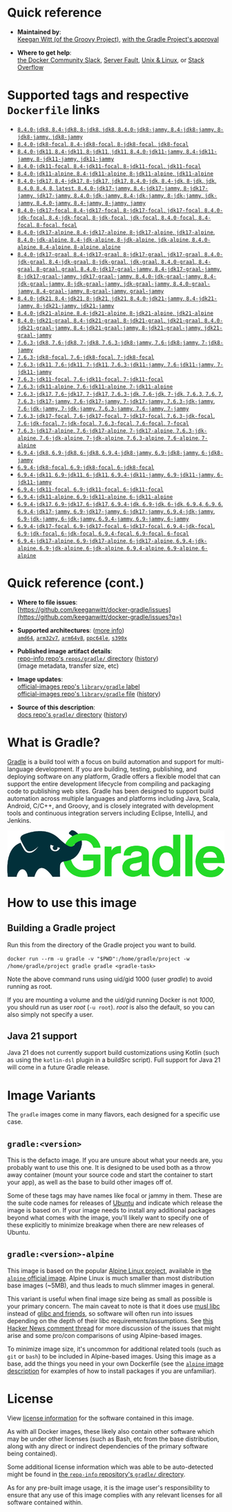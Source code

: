 <!--

********************************************************************************

WARNING:

    DO NOT EDIT "gradle/README.md"

    IT IS AUTO-GENERATED

    (from the other files in "gradle/" combined with a set of templates)

********************************************************************************

-->

# Quick reference

-	**Maintained by**:  
	[Keegan Witt (of the Groovy Project)](https://github.com/keeganwitt/docker-gradle), [with the Gradle Project's approval](https://discuss.gradle.org/t/official-docker-images/21159/8)

-	**Where to get help**:  
	[the Docker Community Slack](https://dockr.ly/comm-slack), [Server Fault](https://serverfault.com/help/on-topic), [Unix & Linux](https://unix.stackexchange.com/help/on-topic), or [Stack Overflow](https://stackoverflow.com/help/on-topic)

# Supported tags and respective `Dockerfile` links

-	[`8.4.0-jdk8`, `8.4-jdk8`, `8-jdk8`, `jdk8`, `8.4.0-jdk8-jammy`, `8.4-jdk8-jammy`, `8-jdk8-jammy`, `jdk8-jammy`](https://github.com/keeganwitt/docker-gradle/blob/8d22e033a49acb24572502355618cfa3dbb345bd/jdk8/Dockerfile)
-	[`8.4.0-jdk8-focal`, `8.4-jdk8-focal`, `8-jdk8-focal`, `jdk8-focal`](https://github.com/keeganwitt/docker-gradle/blob/8d22e033a49acb24572502355618cfa3dbb345bd/jdk8-focal/Dockerfile)
-	[`8.4.0-jdk11`, `8.4-jdk11`, `8-jdk11`, `jdk11`, `8.4.0-jdk11-jammy`, `8.4-jdk11-jammy`, `8-jdk11-jammy`, `jdk11-jammy`](https://github.com/keeganwitt/docker-gradle/blob/8d22e033a49acb24572502355618cfa3dbb345bd/jdk11/Dockerfile)
-	[`8.4.0-jdk11-focal`, `8.4-jdk11-focal`, `8-jdk11-focal`, `jdk11-focal`](https://github.com/keeganwitt/docker-gradle/blob/8d22e033a49acb24572502355618cfa3dbb345bd/jdk11-focal/Dockerfile)
-	[`8.4.0-jdk11-alpine`, `8.4-jdk11-alpine`, `8-jdk11-alpine`, `jdk11-alpine`](https://github.com/keeganwitt/docker-gradle/blob/8d22e033a49acb24572502355618cfa3dbb345bd/jdk11-alpine/Dockerfile)
-	[`8.4.0-jdk17`, `8.4-jdk17`, `8-jdk17`, `jdk17`, `8.4.0-jdk`, `8.4-jdk`, `8-jdk`, `jdk`, `8.4.0`, `8.4`, `8`, `latest`, `8.4.0-jdk17-jammy`, `8.4-jdk17-jammy`, `8-jdk17-jammy`, `jdk17-jammy`, `8.4.0-jdk-jammy`, `8.4-jdk-jammy`, `8-jdk-jammy`, `jdk-jammy`, `8.4.0-jammy`, `8.4-jammy`, `8-jammy`, `jammy`](https://github.com/keeganwitt/docker-gradle/blob/8d22e033a49acb24572502355618cfa3dbb345bd/jdk17/Dockerfile)
-	[`8.4.0-jdk17-focal`, `8.4-jdk17-focal`, `8-jdk17-focal`, `jdk17-focal`, `8.4.0-jdk-focal`, `8.4-jdk-focal`, `8-jdk-focal`, `jdk-focal`, `8.4.0-focal`, `8.4-focal`, `8-focal`, `focal`](https://github.com/keeganwitt/docker-gradle/blob/8d22e033a49acb24572502355618cfa3dbb345bd/jdk17-focal/Dockerfile)
-	[`8.4.0-jdk17-alpine`, `8.4-jdk17-alpine`, `8-jdk17-alpine`, `jdk17-alpine`, `8.4.0-jdk-alpine`, `8.4-jdk-alpine`, `8-jdk-alpine`, `jdk-alpine`, `8.4.0-alpine`, `8.4-alpine`, `8-alpine`, `alpine`](https://github.com/keeganwitt/docker-gradle/blob/8d22e033a49acb24572502355618cfa3dbb345bd/jdk17-alpine/Dockerfile)
-	[`8.4.0-jdk17-graal`, `8.4-jdk17-graal`, `8-jdk17-graal`, `jdk17-graal`, `8.4.0-jdk-graal`, `8.4-jdk-graal`, `8-jdk-graal`, `jdk-graal`, `8.4.0-graal`, `8.4-graal`, `8-graal`, `graal`, `8.4.0-jdk17-graal-jammy`, `8.4-jdk17-graal-jammy`, `8-jdk17-graal-jammy`, `jdk17-graal-jammy`, `8.4.0-jdk-graal-jammy`, `8.4-jdk-graal-jammy`, `8-jdk-graal-jammy`, `jdk-graal-jammy`, `8.4.0-graal-jammy`, `8.4-graal-jammy`, `8-graal-jammy`, `graal-jammy`](https://github.com/keeganwitt/docker-gradle/blob/8d22e033a49acb24572502355618cfa3dbb345bd/jdk17-graal/Dockerfile)
-	[`8.4.0-jdk21`, `8.4-jdk21`, `8-jdk21`, `jdk21`, `8.4.0-jdk21-jammy`, `8.4-jdk21-jammy`, `8-jdk21-jammy`, `jdk21-jammy`](https://github.com/keeganwitt/docker-gradle/blob/8d22e033a49acb24572502355618cfa3dbb345bd/jdk21/Dockerfile)
-	[`8.4.0-jdk21-alpine`, `8.4-jdk21-alpine`, `8-jdk21-alpine`, `jdk21-alpine`](https://github.com/keeganwitt/docker-gradle/blob/8d22e033a49acb24572502355618cfa3dbb345bd/jdk21-alpine/Dockerfile)
-	[`8.4.0-jdk21-graal`, `8.4-jdk21-graal`, `8-jdk21-graal`, `jdk21-graal`, `8.4.0-jdk21-graal-jammy`, `8.4-jdk21-graal-jammy`, `8-jdk21-graal-jammy`, `jdk21-graal-jammy`](https://github.com/keeganwitt/docker-gradle/blob/8d22e033a49acb24572502355618cfa3dbb345bd/jdk21-graal/Dockerfile)
-	[`7.6.3-jdk8`, `7.6-jdk8`, `7-jdk8`, `7.6.3-jdk8-jammy`, `7.6-jdk8-jammy`, `7-jdk8-jammy`](https://github.com/keeganwitt/docker-gradle/blob/318da3df050a9a05ae13c8b1481194c6ee056692/jdk8/Dockerfile)
-	[`7.6.3-jdk8-focal`, `7.6-jdk8-focal`, `7-jdk8-focal`](https://github.com/keeganwitt/docker-gradle/blob/318da3df050a9a05ae13c8b1481194c6ee056692/jdk8-focal/Dockerfile)
-	[`7.6.3-jdk11`, `7.6-jdk11`, `7-jdk11`, `7.6.3-jdk11-jammy`, `7.6-jdk11-jammy`, `7-jdk11-jammy`](https://github.com/keeganwitt/docker-gradle/blob/318da3df050a9a05ae13c8b1481194c6ee056692/jdk11/Dockerfile)
-	[`7.6.3-jdk11-focal`, `7.6-jdk11-focal`, `7-jdk11-focal`](https://github.com/keeganwitt/docker-gradle/blob/318da3df050a9a05ae13c8b1481194c6ee056692/jdk11-focal/Dockerfile)
-	[`7.6.3-jdk11-alpine`, `7.6-jdk11-alpine`, `7-jdk11-alpine`](https://github.com/keeganwitt/docker-gradle/blob/318da3df050a9a05ae13c8b1481194c6ee056692/jdk11-alpine/Dockerfile)
-	[`7.6.3-jdk17`, `7.6-jdk17`, `7-jdk17`, `7.6.3-jdk`, `7.6-jdk`, `7-jdk`, `7.6.3`, `7.6`, `7`, `7.6.3-jdk17-jammy`, `7.6-jdk17-jammy`, `7-jdk17-jammy`, `7.6.3-jdk-jammy`, `7.6-jdk-jammy`, `7-jdk-jammy`, `7.6.3-jammy`, `7.6-jammy`, `7-jammy`](https://github.com/keeganwitt/docker-gradle/blob/318da3df050a9a05ae13c8b1481194c6ee056692/jdk17/Dockerfile)
-	[`7.6.3-jdk17-focal`, `7.6-jdk17-focal`, `7-jdk17-focal`, `7.6.3-jdk-focal`, `7.6-jdk-focal`, `7-jdk-focal`, `7.6.3-focal`, `7.6-focal`, `7-focal`](https://github.com/keeganwitt/docker-gradle/blob/318da3df050a9a05ae13c8b1481194c6ee056692/jdk17-focal/Dockerfile)
-	[`7.6.3-jdk17-alpine`, `7.6-jdk17-alpine`, `7-jdk17-alpine`, `7.6.3-jdk-alpine`, `7.6-jdk-alpine`, `7-jdk-alpine`, `7.6.3-alpine`, `7.6-alpine`, `7-alpine`](https://github.com/keeganwitt/docker-gradle/blob/318da3df050a9a05ae13c8b1481194c6ee056692/jdk17-alpine/Dockerfile)
-	[`6.9.4-jdk8`, `6.9-jdk8`, `6-jdk8`, `6.9.4-jdk8-jammy`, `6.9-jdk8-jammy`, `6-jdk8-jammy`](https://github.com/keeganwitt/docker-gradle/blob/06672bd7ca729b51ef850b51306882c61a8ca606/jdk8/Dockerfile)
-	[`6.9.4-jdk8-focal`, `6.9-jdk8-focal`, `6-jdk8-focal`](https://github.com/keeganwitt/docker-gradle/blob/06672bd7ca729b51ef850b51306882c61a8ca606/jdk8-focal/Dockerfile)
-	[`6.9.4-jdk11`, `6.9-jdk11`, `6-jdk11`, `6.9.4-jdk11-jammy`, `6.9-jdk11-jammy`, `6-jdk11-jammy`](https://github.com/keeganwitt/docker-gradle/blob/06672bd7ca729b51ef850b51306882c61a8ca606/jdk11/Dockerfile)
-	[`6.9.4-jdk11-focal`, `6.9-jdk11-focal`, `6-jdk11-focal`](https://github.com/keeganwitt/docker-gradle/blob/06672bd7ca729b51ef850b51306882c61a8ca606/jdk11-focal/Dockerfile)
-	[`6.9.4-jdk11-alpine`, `6.9-jdk11-alpine`, `6-jdk11-alpine`](https://github.com/keeganwitt/docker-gradle/blob/06672bd7ca729b51ef850b51306882c61a8ca606/jdk11-alpine/Dockerfile)
-	[`6.9.4-jdk17`, `6.9-jdk17`, `6-jdk17`, `6.9.4-jdk`, `6.9-jdk`, `6-jdk`, `6.9.4`, `6.9`, `6`, `6.9.4-jdk17-jammy`, `6.9-jdk17-jammy`, `6-jdk17-jammy`, `6.9.4-jdk-jammy`, `6.9-jdk-jammy`, `6-jdk-jammy`, `6.9.4-jammy`, `6.9-jammy`, `6-jammy`](https://github.com/keeganwitt/docker-gradle/blob/06672bd7ca729b51ef850b51306882c61a8ca606/jdk17/Dockerfile)
-	[`6.9.4-jdk17-focal`, `6.9-jdk17-focal`, `6-jdk17-focal`, `6.9.4-jdk-focal`, `6.9-jdk-focal`, `6-jdk-focal`, `6.9.4-focal`, `6.9-focal`, `6-focal`](https://github.com/keeganwitt/docker-gradle/blob/06672bd7ca729b51ef850b51306882c61a8ca606/jdk17-focal/Dockerfile)
-	[`6.9.4-jdk17-alpine`, `6.9-jdk17-alpine`, `6-jdk17-alpine`, `6.9.4-jdk-alpine`, `6.9-jdk-alpine`, `6-jdk-alpine`, `6.9.4-alpine`, `6.9-alpine`, `6-alpine`](https://github.com/keeganwitt/docker-gradle/blob/06672bd7ca729b51ef850b51306882c61a8ca606/jdk17-alpine/Dockerfile)

# Quick reference (cont.)

-	**Where to file issues**:  
	[https://github.com/keeganwitt/docker-gradle/issues](https://github.com/keeganwitt/docker-gradle/issues?q=)

-	**Supported architectures**: ([more info](https://github.com/docker-library/official-images#architectures-other-than-amd64))  
	[`amd64`](https://hub.docker.com/r/amd64/gradle/), [`arm32v7`](https://hub.docker.com/r/arm32v7/gradle/), [`arm64v8`](https://hub.docker.com/r/arm64v8/gradle/), [`ppc64le`](https://hub.docker.com/r/ppc64le/gradle/), [`s390x`](https://hub.docker.com/r/s390x/gradle/)

-	**Published image artifact details**:  
	[repo-info repo's `repos/gradle/` directory](https://github.com/docker-library/repo-info/blob/master/repos/gradle) ([history](https://github.com/docker-library/repo-info/commits/master/repos/gradle))  
	(image metadata, transfer size, etc)

-	**Image updates**:  
	[official-images repo's `library/gradle` label](https://github.com/docker-library/official-images/issues?q=label%3Alibrary%2Fgradle)  
	[official-images repo's `library/gradle` file](https://github.com/docker-library/official-images/blob/master/library/gradle) ([history](https://github.com/docker-library/official-images/commits/master/library/gradle))

-	**Source of this description**:  
	[docs repo's `gradle/` directory](https://github.com/docker-library/docs/tree/master/gradle) ([history](https://github.com/docker-library/docs/commits/master/gradle))

# What is Gradle?

[Gradle](https://gradle.org/) is a build tool with a focus on build automation and support for multi-language development. If you are building, testing, publishing, and deploying software on any platform, Gradle offers a flexible model that can support the entire development lifecycle from compiling and packaging code to publishing web sites. Gradle has been designed to support build automation across multiple languages and platforms including Java, Scala, Android, C/C++, and Groovy, and is closely integrated with development tools and continuous integration servers including Eclipse, IntelliJ, and Jenkins.

![logo](https://raw.githubusercontent.com/docker-library/docs/c3d3ca6beed000f9ba6eabc98f3399158f520256/gradle/logo.png)

# How to use this image

## Building a Gradle project

Run this from the directory of the Gradle project you want to build.

`docker run --rm -u gradle -v "$PWD":/home/gradle/project -w /home/gradle/project gradle gradle <gradle-task>`

Note the above command runs using uid/gid 1000 (user *gradle*) to avoid running as root.

If you are mounting a volume and the uid/gid running Docker is not *1000*, you should run as user *root* (`-u root`). *root* is also the default, so you can also simply not specify a user.

## Java 21 support

Java 21 does not currently support build customizations using Kotlin (such as using the `kotlin-dsl` plugin in a buildSrc script). Full support for Java 21 will come in a future Gradle release.

# Image Variants

The `gradle` images come in many flavors, each designed for a specific use case.

## `gradle:<version>`

This is the defacto image. If you are unsure about what your needs are, you probably want to use this one. It is designed to be used both as a throw away container (mount your source code and start the container to start your app), as well as the base to build other images off of.

Some of these tags may have names like focal or jammy in them. These are the suite code names for releases of [Ubuntu](https://wiki.ubuntu.com/Releases) and indicate which release the image is based on. If your image needs to install any additional packages beyond what comes with the image, you'll likely want to specify one of these explicitly to minimize breakage when there are new releases of Ubuntu.

## `gradle:<version>-alpine`

This image is based on the popular [Alpine Linux project](https://alpinelinux.org), available in [the `alpine` official image](https://hub.docker.com/_/alpine). Alpine Linux is much smaller than most distribution base images (~5MB), and thus leads to much slimmer images in general.

This variant is useful when final image size being as small as possible is your primary concern. The main caveat to note is that it does use [musl libc](https://musl.libc.org) instead of [glibc and friends](https://www.etalabs.net/compare_libcs.html), so software will often run into issues depending on the depth of their libc requirements/assumptions. See [this Hacker News comment thread](https://news.ycombinator.com/item?id=10782897) for more discussion of the issues that might arise and some pro/con comparisons of using Alpine-based images.

To minimize image size, it's uncommon for additional related tools (such as `git` or `bash`) to be included in Alpine-based images. Using this image as a base, add the things you need in your own Dockerfile (see the [`alpine` image description](https://hub.docker.com/_/alpine/) for examples of how to install packages if you are unfamiliar).

# License

View [license information](https://gradle.org/license/) for the software contained in this image.

As with all Docker images, these likely also contain other software which may be under other licenses (such as Bash, etc from the base distribution, along with any direct or indirect dependencies of the primary software being contained).

Some additional license information which was able to be auto-detected might be found in [the `repo-info` repository's `gradle/` directory](https://github.com/docker-library/repo-info/tree/master/repos/gradle).

As for any pre-built image usage, it is the image user's responsibility to ensure that any use of this image complies with any relevant licenses for all software contained within.
